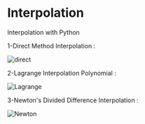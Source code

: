 # Interpolation
 Interpolation with Python
 
1-Direct Method Interpolation :

![direct](https://user-images.githubusercontent.com/81254850/130845475-8a85b050-506a-43c1-845b-6409df2668cd.png)



2-Lagrange Interpolation Polynomial :

![Lagrange](https://user-images.githubusercontent.com/81254850/130845495-3681c95e-b1ed-4bf4-8530-f6eaebad45f4.png)


3-Newton's Divided Difference Interpolation :

![Newton](https://user-images.githubusercontent.com/81254850/130845522-c06f9dc5-6995-46e6-ab60-5bd8d7004883.png)

